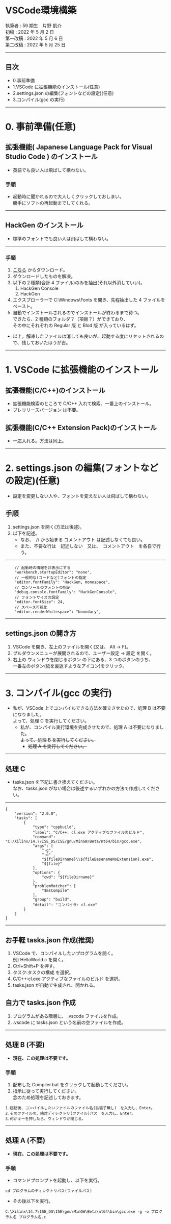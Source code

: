 ﻿---
marp: true
theme: eyemono
header: "VSCode環境構築"
footer: "by @YosCiiCable"
paginate: true
---

# VSCode環境構築

執筆者 : 59 期生　片野 凱介<br>
初稿 : 2022 年 5 月 2 日<br>
第一改稿 : 2022 年 5 月 6 日<br>
第二改稿 : 2022 年 5 月 25 日<br>

- - -

## 目次

- 0.事前準備
- 1.VSCode に拡張機能のインストール(任意)
- 2.settings.json の編集(フォントなどの設定)(任意)
- 3.コンパイル(gcc の実行)

- - -

# 0. 事前準備(任意)

## 拡張機能( Japanese Language Pack for Visual Studio Code ) のインストール

- 英語でも良い人は飛ばして構わない。

### 手順

- 起動時に聞かれるので大人しくクリックしておしまい。<br>
  勝手にソフトの再起動までしてくれる。

- - -

## HackGen のインストール

- 標準のフォントでも良い人は飛ばして構わない。

- - -

### 手順

1. [こちら](https://github.com/yuru7/HackGen/releases) からダウンロード。
2. ダウンロードしたものを解凍。
3. 以下の２種類(合計 4 ファイル)のみを抽出(それ以外消していい)。
   1. HackGen Console
   2. HackGen
4. エクスプローラーで C:\Windows\Fonts を開き、先程抽出した 4 ファイルをペースト。
5. 自動でインストールされるのでインストールが終わるまで待つ。<br>
   できたら、2 種類のフォルダ？（項目？）ができており、<br>
   その中にそれぞれの Regular 版 と Blod 版 が入っているはず。

- 以上。解凍したファイルは消しても良いが、起動する度にリセットされるので、残しておいたほうが吉。

- - -

# 1. VSCode に拡張機能のインストール

## 拡張機能(C/C++)のインストール

- 拡張機能検索のところで C/C++ 入れて検索、一番上のインストール。
- プレリリースバージョン は不要。

## 拡張機能(C/C++ Extension Pack)のインストール

- 一応入れる。方法は同上。

- - -

# 2. settings.json の編集(フォントなどの設定)(任意)

- 設定を変更しない人や、フォントを変えない人は飛ばして構わない。

## 手順

1. settings.json を開く(方法は後述)。
2. 以下を記述。
   - なお、　// から始まる コメントアウト は記述しなくても良い。
   - また、不要な行は　記述しない　又は、　コメントアウト　を各自で行う。

- - -

```
    // 起動時の情報を非表示にする
    "workbench.startupEditor": "none",
    // 一般的な(コードなど)フォントの指定
    "editor.fontFamily": "HackGen, monospace",
    // コンソールのフォントの指定
    "debug.console.fontFamily": "HackGenConsole",
    // フォントサイズの設定
    "editor.fontSize": 24,
    // スペース可視化
    "editor.renderWhitespace": "boundary",
```

- - -

## settings.json の開き方

1. VSCode を開き、左上のファイルを開く(又は、 Alt → F)。
2. プルダウンメニューが展開されるので、ユーザー設定 → 設定 を開く。
3. 右上の ウィンドウを閉じるボタン の下にある、3 つのボタンのうち、<br>
   一番左のボタン(紙を裏返すようなアイコン)をクリック。

- - -

# 3. コンパイル(gcc の実行)

- 私が、VSCode 上でコンパイルできる方法を確立させたので、処理 B は不要になりました。<br>
  よって、処理 C を実行してください。
  - 私が、コンパイル実行環境を完成させたので、処理 A は不要になりました。<br>
    ~~よって、処理 B を実行してください。~~
    - ~~処理 A を実行してください。~~

- - -

## 処理 C

- tasks.json を下記に書き換えてください。<br>
  なお、tasks.json がない場合は後述するいずれかの方法で作成してください。

- - -

```
{
	"version": "2.0.0",
	"tasks": [
		{
			"type": "cppbuild",
			"label": "C/C++: cl.exe アクティブなファイルのビルド",
			"command": "C:/Xilinx/14.7/ISE_DS/ISE/gnu/MinGW/Beta/nt64/bin/gcc.exe",
			"args": [
				"-g",
				"-o" ,
				"${fileDirname}\\${fileBasenameNoExtension}.exe",
				"${file}"
			],
			"options": {
				"cwd": "${fileDirname}"
			},
			"problemMatcher": [
				"$msCompile"
			],
			"group": "build",
			"detail": "コンパイラ: cl.exe"
		}
	]
}
```
- - -

## お手軽 tasks.json 作成(推奨)

1. VSCode で、コンパイルしたいプログラムを開く。<br>
   例) HelloWorld.c を開く。
2. Ctrl+Shift+P を押す。
3. タスク:タスクの構成 を選択。
4. C/C++:cl.exe アクティブなファイルのビルド を選択。
5. tasks.json が自動で生成され、開かれる。

## 自力で tasks.json 作成

1. プログラムがある階層に、 .vscode ファイルを作成。
2. .vscode に tasks.json という名前の空ファイルを作成。

---

## 処理 B (不要)

- **現在、この処理は不要です。**

### 手順

1. 配布した Compiler.bat をクリックして起動してください。
2. 指示に従って実行してください。<br>
   念のため処理を記述しておきます。

```
1.起動後、コンパイルしたいファイルのファイル名(拡張子無し)　を入力し、Enter。
2.そのファイルの、絶対ディレクトリ(ファイル)パス　を入力し、Enter。
3.何かキーを押したら、ウィンドウが閉じる。
```

---

## 処理 A (不要)

- **現在、この処理は不要です。**

### 手順

- コマンドプロンプトを起動し、以下を実行。

```
cd プログラムのディレクトリパス(ファイルパス)
```

- その後以下を実行。

```
C:\Xilinx\14.7\ISE_DS\ISE\gnu\MinGW\Beta\nt64\bin\gcc.exe -g -o プログラム名 プログラム名.c
```
